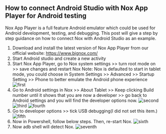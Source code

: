 ## How to connect Android Studio with Nox App Player for Android testing
Nox App Player is a full feature Android emulator which could be used for Android development, testing, and debugging. This post will give a step by step guidance on how to connect Nox with Android Studio as an example. 
1. Download and install the latest version of Nox App Player from our official website: https://www.bignox.com/
2. Start Android studio and create a new activity
3. Start Nox App Player, go to Nox system settings >> turn root mode on >> save changes and restart Nox
Note: Nox is defaulted to start in tablet mode, you could choose in System Settings >> Advanced >> Startup Setting >> Phone to better emulate the Android phone experience
![first](images/HowtoconnectNoxAppPlayerforAndroidtesting/1.jpg)
4. Go to Android settings in Nox >> About Tablet >> Keep clicking Build number until it shows that you are now a developer >> go back to Android settings and you will find the developer options now.
![second](images/HowtoconnectNoxAppPlayerforAndroidtesting/2.jpg)
![third](images/HowtoconnectNoxAppPlayerforAndroidtesting/3.jpg)
![fourth](images/HowtoconnectNoxAppPlayerforAndroidtesting/4.jpg)
5. Go to developer options >> tick USB debugging(I did not set this item.)
![fifth](images/HowtoconnectNoxAppPlayerforAndroidtesting/5.jpg)
6. Now in Powershell, follow below steps. Then, re-start Nox.
![sixth](images/HowtoconnectNoxAppPlayerforAndroidtesting/6.jpg)
7. Now adb shell will detect Nox.
![seventh](images/HowtoconnectNoxAppPlayerforAndroidtesting/7.jpg)